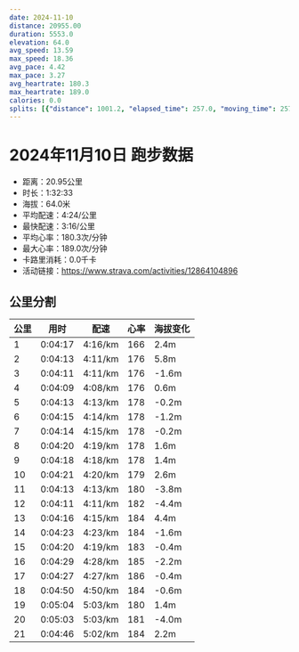 ```yaml
---
date: 2024-11-10
distance: 20955.00
duration: 5553.0
elevation: 64.0
avg_speed: 13.59
max_speed: 18.36
avg_pace: 4.42
max_pace: 3.27
avg_heartrate: 180.3
max_heartrate: 189.0
calories: 0.0
splits: [{"distance": 1001.2, "elapsed_time": 257.0, "moving_time": 257.0, "average_speed": 3.9, "pace": 4.2735128205128206, "average_heartrate": 166.37890625, "elevation_difference": 2.4, "split_number": 1}, {"distance": 1003.4, "elapsed_time": 253.0, "moving_time": 253.0, "average_speed": 3.97, "pace": 4.19816120906801, "average_heartrate": 176.3596837944664, "elevation_difference": 5.8, "split_number": 2}, {"distance": 996.1, "elapsed_time": 251.0, "moving_time": 251.0, "average_speed": 3.97, "pace": 4.19816120906801, "average_heartrate": 176.74103585657372, "elevation_difference": -1.6, "split_number": 3}, {"distance": 1002.0, "elapsed_time": 249.0, "moving_time": 249.0, "average_speed": 4.02, "pace": 4.145945273631841, "average_heartrate": 176.17670682730923, "elevation_difference": 0.6, "split_number": 4}, {"distance": 999.5, "elapsed_time": 253.0, "moving_time": 253.0, "average_speed": 3.95, "pace": 4.219417721518987, "average_heartrate": 178.300395256917, "elevation_difference": -0.2, "split_number": 5}, {"distance": 1002.5, "elapsed_time": 255.0, "moving_time": 255.0, "average_speed": 3.93, "pace": 4.24089058524173, "average_heartrate": 178.5686274509804, "elevation_difference": -1.2, "split_number": 6}, {"distance": 996.1, "elapsed_time": 254.0, "moving_time": 254.0, "average_speed": 3.92, "pace": 4.251709183673469, "average_heartrate": 178.11417322834646, "elevation_difference": -0.2, "split_number": 7}, {"distance": 1000.4, "elapsed_time": 260.0, "moving_time": 260.0, "average_speed": 3.85, "pace": 4.3290129870129865, "average_heartrate": 178.03076923076924, "elevation_difference": 1.6, "split_number": 8}, {"distance": 999.6, "elapsed_time": 258.0, "moving_time": 258.0, "average_speed": 3.87, "pace": 4.306640826873385, "average_heartrate": 178.4031007751938, "elevation_difference": 1.4, "split_number": 9}, {"distance": 1002.1, "elapsed_time": 261.0, "moving_time": 261.0, "average_speed": 3.84, "pace": 4.340286458333333, "average_heartrate": 179.63601532567048, "elevation_difference": 2.6, "split_number": 10}, {"distance": 999.7, "elapsed_time": 253.0, "moving_time": 253.0, "average_speed": 3.95, "pace": 4.219417721518987, "average_heartrate": 180.2806324110672, "elevation_difference": -3.8, "split_number": 11}, {"distance": 998.6, "elapsed_time": 251.0, "moving_time": 251.0, "average_speed": 3.98, "pace": 4.187613065326633, "average_heartrate": 182.0159362549801, "elevation_difference": -4.4, "split_number": 12}, {"distance": 1001.7, "elapsed_time": 256.0, "moving_time": 256.0, "average_speed": 3.91, "pace": 4.262583120204603, "average_heartrate": 184.2734375, "elevation_difference": 4.4, "split_number": 13}, {"distance": 997.7, "elapsed_time": 263.0, "moving_time": 263.0, "average_speed": 3.79, "pace": 4.39754617414248, "average_heartrate": 184.3954372623574, "elevation_difference": -1.6, "split_number": 14}, {"distance": 1001.7, "elapsed_time": 260.0, "moving_time": 260.0, "average_speed": 3.85, "pace": 4.3290129870129865, "average_heartrate": 183.51538461538462, "elevation_difference": -0.4, "split_number": 15}, {"distance": 1000.0, "elapsed_time": 269.0, "moving_time": 269.0, "average_speed": 3.72, "pace": 4.4802956989247305, "average_heartrate": 185.66914498141264, "elevation_difference": -2.2, "split_number": 16}, {"distance": 999.9, "elapsed_time": 267.0, "moving_time": 267.0, "average_speed": 3.74, "pace": 4.456336898395722, "average_heartrate": 186.22846441947564, "elevation_difference": -0.4, "split_number": 17}, {"distance": 998.2, "elapsed_time": 290.0, "moving_time": 290.0, "average_speed": 3.44, "pace": 4.844970930232558, "average_heartrate": 184.65862068965518, "elevation_difference": -0.6, "split_number": 18}, {"distance": 1002.1, "elapsed_time": 304.0, "moving_time": 304.0, "average_speed": 3.3, "pace": 5.050515151515151, "average_heartrate": 180.44078947368422, "elevation_difference": 1.4, "split_number": 19}, {"distance": 998.4, "elapsed_time": 303.0, "moving_time": 303.0, "average_speed": 3.3, "pace": 5.050515151515151, "average_heartrate": 181.13531353135315, "elevation_difference": -4.0, "split_number": 20}, {"distance": 945.8, "elapsed_time": 291.0, "moving_time": 286.0, "average_speed": 3.31, "pace": 5.035256797583081, "average_heartrate": 184.75174825174824, "elevation_difference": 2.2, "split_number": 21}]
---
```


# 2024年11月10日 跑步数据

- 距离：20.95公里
- 时长：1:32:33
- 海拔：64.0米
- 平均配速：4:24/公里
- 最快配速：3:16/公里
- 平均心率：180.3次/分钟
- 最大心率：189.0次/分钟
- 卡路里消耗：0.0千卡
- 活动链接：https://www.strava.com/activities/12864104896

## 公里分割

| 公里 | 用时 | 配速 | 心率 | 海拔变化 |
|------|------|------|------|------|
| 1 | 0:04:17 | 4:16/km | 166 | 2.4m |
| 2 | 0:04:13 | 4:11/km | 176 | 5.8m |
| 3 | 0:04:11 | 4:11/km | 176 | -1.6m |
| 4 | 0:04:09 | 4:08/km | 176 | 0.6m |
| 5 | 0:04:13 | 4:13/km | 178 | -0.2m |
| 6 | 0:04:15 | 4:14/km | 178 | -1.2m |
| 7 | 0:04:14 | 4:15/km | 178 | -0.2m |
| 8 | 0:04:20 | 4:19/km | 178 | 1.6m |
| 9 | 0:04:18 | 4:18/km | 178 | 1.4m |
| 10 | 0:04:21 | 4:20/km | 179 | 2.6m |
| 11 | 0:04:13 | 4:13/km | 180 | -3.8m |
| 12 | 0:04:11 | 4:11/km | 182 | -4.4m |
| 13 | 0:04:16 | 4:15/km | 184 | 4.4m |
| 14 | 0:04:23 | 4:23/km | 184 | -1.6m |
| 15 | 0:04:20 | 4:19/km | 183 | -0.4m |
| 16 | 0:04:29 | 4:28/km | 185 | -2.2m |
| 17 | 0:04:27 | 4:27/km | 186 | -0.4m |
| 18 | 0:04:50 | 4:50/km | 184 | -0.6m |
| 19 | 0:05:04 | 5:03/km | 180 | 1.4m |
| 20 | 0:05:03 | 5:03/km | 181 | -4.0m |
| 21 | 0:04:46 | 5:02/km | 184 | 2.2m |

